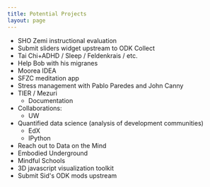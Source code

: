 ```yaml
---
title: Potential Projects
layout: page
---
```

 - SHO Zemi instructional evaluation
 - Submit sliders widget upstream to ODK Collect
 - Tai Chi+ADHD / Sleep / Feldenkrais / etc.
 - Help Bob with his migranes
 - Moorea IDEA
 - SFZC meditation app
 - Stress management with Pablo Paredes and John Canny
 - TIER / Mezuri
   - Documentation
 - Collaborations:
   - UW
 - Quantified data science (analysis of development communities)
   - EdX
   - IPython
 - Reach out to Data on the Mind
 - Embodied Underground
 - Mindful Schools
 - 3D javascript visualization toolkit
 - Submit Sid's ODK mods upstream

